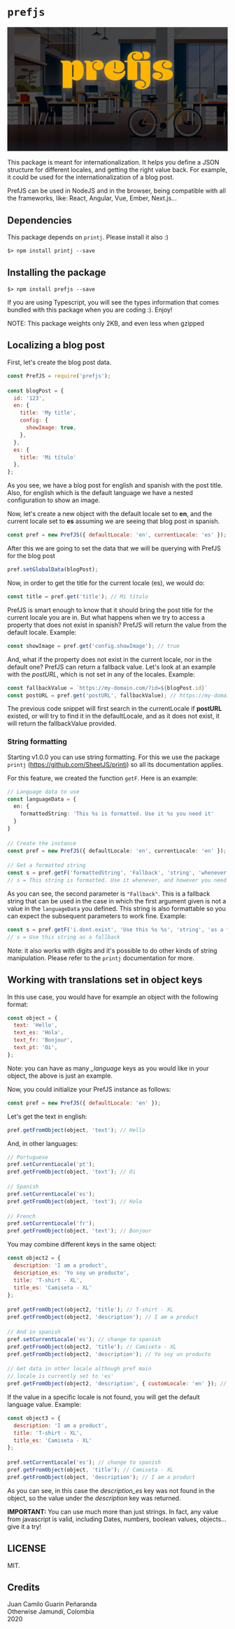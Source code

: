 # `prefjs`

![](./repo/prefjs-repo.jpg)

This package is meant for internationalization. It helps you define a JSON structure for different locales, and getting the right value back. For example, it could be used for the internationalization of a blog post.  

PrefJS can be used in NodeJS and in the browser, being compatible with all the frameworks, like: React, Angular, Vue, Ember, Next.js...

## Dependencies
This package depends on `printj`. Please install it also :)
```
$> npm install printj --save
```

## Installing the package
```
$> npm install prefjs --save
```

If you are using Typescript, you will see the types information that comes bundled with this package when you are coding :). Enjoy!

NOTE: This package weights only 2KB, and even less when gzipped

## Localizing a blog post

First, let's create the blog post data.

```js
const PrefJS = require('prefjs');

const blogPost = {
  id: '123',
  en: {
    title: 'My title',
    config: {
      showImage: true,
    },
  },
  es: {
    title: 'Mi título'
  },
};
```
As you see, we have a blog post for english and spanish with the post title. Also, for english which is the default language we have a nested configuration to show an image.  

Now, let's create a new object with the default locale set to __en__, and the current locale set to __es__ assuming we are seeing that blog post in spanish.

```js
const pref = new PrefJS({ defaultLocale: 'en', currentLocale: 'es' });
```

After this we are going to set the data that we will be querying with PrefJS for the blog post
```js
pref.setGlobalData(blogPost);
```

Now, in order to get the title for the current locale (es), we would do:
```js
const title = pref.get('title'); // Mi título
```

PrefJS is smart enough to know that it should bring the post title for the current locale you are in. But what happens when we try to access a property that does not exist in spanish? PrefJS will return the value from the default locale. Example:
```js
const showImage = pref.get('config.showImage'); // true
```

And, what if the property does not exist in the current locale, nor in the default one? PrefJS can return a fallback value. Let's look at an example with the *postURL*, which is not set in any of the locales. Example:
```js
const fallbackValue = `https://my-domain.com/?id=${blogPost.id}`
const postURL = pref.get('postURL', fallbackValue); // https://my-domain.com/?id=123
```

The previous code snippet will first search in the currentLocale if __postURL__ existed, or will try to find it in the defaultLocale, and as it does not exist, it will return the fallbackValue provided.

### String formatting
Starting v1.0.0 you can use string formatting. For this we use the package `printj` (https://github.com/SheetJS/printj) so all its documentation applies.

For this feature, we created the function `getF`. Here is an example:

```ts
// Language data to use
const languageData = {
  en: {
    formattedString: 'This %s is formatted. Use it %s you need it'
  }
}

// Create the instance
const pref = new PrefJS({ defaultLocale: 'en', currentLocale: 'en' });

// Get a formatted string
const s = pref.getF('formattedString', 'Fallback', 'string', 'whenever, and however');
// s = This string is formatted. Use it whenever, and however you need it
```

As you can see, the second parameter is `"Fallback"`. This is a fallback string that can be used in the case in which the first argument given is not a value in the `languageData` you defined. This string is also formattable so you can expect the subsequent parameters to work fine. Example:

```ts
const s = pref.getF('i.dont.exist', 'Use this %s %s', 'string', 'as a fallback');
// s = Use this string as a fallback
```

Note: it also works with digits and it's possible to do other kinds of string manipulation. Please refer to the `printj` documentation for more.

## Working with translations set in object keys
In this use case, you would have for example an object with the following format:

```js
const object = {
  text: 'Hello',
  text_es: 'Hola',
  text_fr: 'Bonjour',
  text_pt: 'Oi',
};
```
Note: you can have as many *_language* keys as you would like in your object, the above is just an example.

Now, you could initialize your PrefJS instance as follows:
```js
const pref = new PrefJS({ defaultLocale: 'en' });
```

Let's get the text in english:
```js
pref.getFromObject(object, 'text'); // Hello
```

And, in other languages:
```js
// Portuguese
pref.setCurrentLocale('pt');
pref.getFromObject(object, 'text'); // Oi

// Spanish
pref.setCurrentLocale('es');
pref.getFromObject(object, 'text'); // Hola

// French
pref.setCurrentLocale('fr');
pref.getFromObject(object, 'text'); // Bonjour
```

You may combine different keys in the same object:
```js
const object2 = {
  description: 'I am a product',
  description_es: 'Yo soy un producto',
  title: 'T-shirt - XL',
  title_es: 'Camiseta - XL'
};

pref.getFromObject(object2, 'title'); // T-shirt - XL
pref.getFromObject(object2, 'description'); // I am a product

// And in spanish
pref.setCurrentLocale('es'); // change to spanish
pref.getFromObject(object2, 'title'); // Camiseta - XL
pref.getFromObject(object2, 'description'); // Yo soy un producto

// Get data in other locale although pref main
// locale is currently set to 'es'
pref.getFromObject(object2, 'description', { customLocale: 'en' }); // I am a product
```

If the value in a specific locale is not found, you will get the default language value. Example:
```js
const object3 = {
  description: 'I am a product',
  title: 'T-shirt - XL',
  title_es: 'Camiseta - XL'
};

pref.setCurrentLocale('es'); // change to spanish
pref.getFromObject(object, 'title'); // Camiseta - XL
pref.getFromObject(object, 'description'); // I am a product
```
As you can see, in this case the *description_es* key was not found in the object, so the value under the *description* key was returned.  

**IMPORTANT:** You can use much more than just strings. In fact, any value from javascript is valid, including Dates, numbers, boolean values, objects... give it a try!

## LICENSE
MIT.

## Credits
Juan Camilo Guarín Peñaranda  
Otherwise
Jamundí, Colombia  
2020